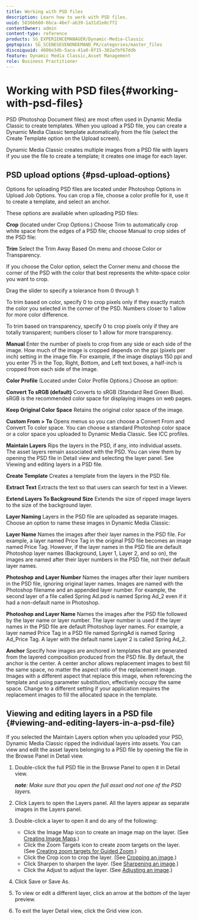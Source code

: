```yaml
---
title: Working with PSD files
description: Learn how to work with PSD files.
uuid: 5836b660-6bca-46e7-ab39-1a31d1e0cff2
contentOwner: admin
content-type: reference
products: SG_EXPERIENCEMANAGER/Dynamic-Media-Classic
geptopics: SG_SCENESEVENONDEMAND_PK/categories/master_files
discoiquuid: 4086e3db-5aca-41a0-8f15-302afbf67ddb
feature: Dynamic Media Classic,Asset Management
role: Business Practitioner
---
```


# Working with PSD files{#working-with-psd-files}

PSD (Photoshop Document files) are most often used in Dynamic Media Classic to create templates. When you upload a PSD file, you can create a Dynamic Media Classic template automatically from the file (select the Create Template option on the Upload screen).

Dynamic Media Classic creates multiple images from a PSD file with layers if you use the file to create a template; it creates one image for each layer.

## PSD upload options {#psd-upload-options}

Options for uploading PSD files are located under Photoshop Options in Upload Job Options. You can crop a file, choose a color profile for it, use it to create a template, and select an anchor.

These options are available when uploading PSD files:

**Crop** (located under Crop Options.) Choose Trim to automatically crop white space from the edges of a PSD file; choose Manual to crop sides of the PSD file:

**Trim** Select the Trim Away Based On menu and choose Color or Transparency.

If you choose the Color option, select the Corner menu and choose the corner of the PSD with the color that best represents the white-space color you want to crop.

Drag the slider to specify a tolerance from 0 through 1:

To trim based on color, specify 0 to crop pixels only if they exactly match the color you selected in the corner of the PSD. Numbers closer to 1 allow for more color difference.

To trim based on transparency, specify 0 to crop pixels only if they are totally transparent; numbers closer to 1 allow for more transparency.

**Manual** Enter the number of pixels to crop from any side or each side of the image. How much of the image is cropped depends on the ppi (pixels per inch) setting in the image file. For example, if the image displays 150 ppi and you enter 75 in the Top, Right, Bottom, and Left text boxes, a half-inch is cropped from each side of the image.

**Color Profile** (Located under Color Profile Options.) Choose an option:

**Convert To sRGB (default)** Converts to sRGB (Standard Red Green Blue). sRGB is the recommended color space for displaying images on web pages.

**Keep Original Color Space** Retains the original color space of the image.

**Custom From > To** Opens menus so you can choose a Convert From and Convert To color space. You can choose a standard Photoshop color space or a color space you uploaded to Dynamic Media Classic. See ICC profiles.

**Maintain Layers** Rips the layers in the PSD, if any, into individual assets. The asset layers remain associated with the PSD. You can view them by opening the PSD file in Detail view and selecting the layer panel. See Viewing and editing layers in a PSD file.

**Create Template** Creates a template from the layers in the PSD file.

**Extract Text** Extracts the text so that users can search for text in a Viewer.

**Extend Layers To Background Size** Extends the size of ripped image layers to the size of the background layer.

**Layer Naming** Layers in the PSD file are uploaded as separate images. Choose an option to name these images in Dynamic Media Classic:

**Layer Name** Names the images after their layer names in the PSD file. For example, a layer named Price Tag in the original PSD file becomes an image named Price Tag. However, if the layer names in the PSD file are default Photoshop layer names (Background, Layer 1, Layer 2, and so on), the images are named after their layer numbers in the PSD file, not their default layer names.

**Photoshop and Layer Number** Names the images after their layer numbers in the PSD file, ignoring original layer names. Images are named with the Photoshop filename and an appended layer number. For example, the second layer of a file called Spring Ad.psd is named Spring Ad_2 even if it had a non-default name in Photoshop.

**Photoshop and Layer Name** Names the images after the PSD file followed by the layer name or layer number. The layer number is used if the layer names in the PSD file are default Photoshop layer names. For example, a layer named Price Tag in a PSD file named SpringAd is named Spring Ad_Price Tag. A layer with the default name Layer 2 is called Spring Ad_2.

**Anchor** Specify how images are anchored in templates that are generated from the layered composition produced from the PSD file. By default, the anchor is the center. A center anchor allows replacement images to best fill the same space, no matter the aspect ratio of the replacement image. Images with a different aspect that replace this image, when referencing the template and using parameter substitution, effectively occupy the same space. Change to a different setting if your application requires the replacement images to fill the allocated space in the template.

## Viewing and editing layers in a PSD file {#viewing-and-editing-layers-in-a-psd-file}

If you selected the Maintain Layers option when you uploaded your PSD, Dynamic Media Classic ripped the individual layers into assets. You can view and edit the asset layers belonging to a PSD file by opening the file in the Browse Panel in Detail view.

1. Double-click the full PSD file in the Browse Panel to open it in Detail view.

   ***note**: Make sure that you open the full asset and not one of the PSD layers.*

1. Click Layers to open the Layers panel. All the layers appear as separate images in the Layers panel.
1. Double-click a layer to open it and do any of the following:

    * Click the Image Map icon to create an image map on the layer. (See [Creating Image Maps](creating-image-maps.md#creating_image_maps).)
    * Click the Zoom Targets icon to create zoom targets on the layer. (See [Creating zoom targets for Guided Zoom](creating-zoom-targets-guided-zoom.md#creating_zoom_targets_for_guided_zoom).)
    * Click the Crop icon to crop the layer. (See [Cropping an image](cropping-image.md#cropping_an_image).)
    * Click Sharpen to sharpen the layer. (See [Sharpening an image](sharpening-image.md#sharpening_an_image).)
    * Click the Adjust to adjust the layer. (See [Adjusting an image](adjusting-image.md#adjusting_an_image).)

1. Click Save or Save As.
1. To view or edit a different layer, click an arrow at the bottom of the layer preview.
1. To exit the layer Detail view, click the Grid view icon.

